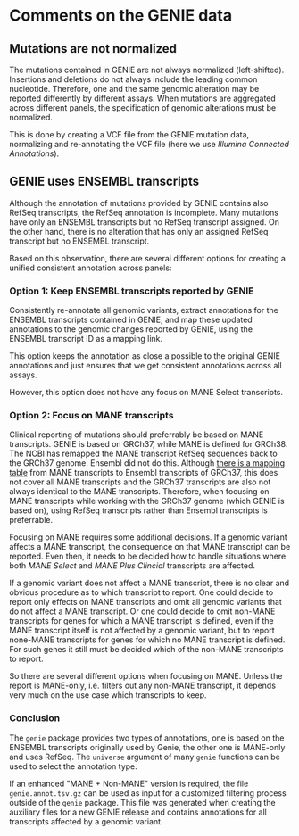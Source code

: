 # Comments on the GENIE data

## Mutations are not normalized

The mutations contained in GENIE are not always normalized (left-shifted).
Insertions and deletions do not always include the leading common nucleotide.
Therefore, one and the same genomic alteration may be reported differently by
different assays. When mutations are aggregated across different panels, the
specification of genomic alterations must be normalized.

This is done by creating a VCF file from the GENIE mutation data, normalizing
and re-annotating the VCF file (here we use *Illumina Connected Annotations*).

## GENIE uses ENSEMBL transcripts

Although the annotation of mutations provided by GENIE contains also RefSeq
transcripts, the RefSeq annotation is incomplete. Many mutations have only an
ENSEMBL transcripts but no RefSeq transcript assigned. On the other hand, there
is no alteration that has only an assigned RefSeq transcript but no ENSEMBL
transcript.

Based on this observation, there are several different options for creating a
unified consistent annotation across panels:

### Option 1: Keep ENSEMBL transcripts reported by GENIE

Consistently re-annotate all genomic variants, extract annotations for the
ENSEMBL transcripts contained in GENIE, and map these updated annotations to the
genomic changes reported by GENIE, using the ENSEMBL transcript ID as a mapping
link.

This option keeps the annotation as close a possible to the original GENIE
annotations and just ensures that we get consistent annotations across all
assays.

However, this option does not have any focus on MANE Select transcripts.

### Option 2: Focus on MANE transcripts

Clinical reporting of mutations should preferrably be based on MANE transcripts.
GENIE is based on GRCh37, while MANE is defined for GRCh38. The NCBI has
remapped the MANE transcript RefSeq sequences back to the GRCh37 genome. Ensembl
did not do this. Although [there is a mapping table](
http://tark.ensembl.org/web/mane_GRCh37_list/ ) from MANE transcripts to Ensembl
transcripts of GRCh37, this does not cover all MANE transcripts and the GRCh37
transcripts are also not always identical to the MANE transcripts. Therefore,
when focusing on MANE transcripts while working with the GRCh37 genome (which
GENIE is based on), using RefSeq transcripts rather than Ensembl transcripts is
preferrable.

Focusing on MANE requires some additional decisions. If a genomic variant
affects a MANE transcript, the consequence on that MANE transcript can be
reported. Even then, it needs to be decided how to handle situations where both
*MANE Select* and *MANE Plus Clincial* transcripts are affected.

If a genomic variant does not affect a MANE transcript, there is no clear and
obvious procedure as to which transcript to report. One could decide to report
only effects on MANE transcripts and omit all genomic variants that do not
affect a MANE transcript. Or one could decide to omit non-MANE transcripts for
genes for which a MANE transcript is defined, even if the MANE transcript itself
is not affected by a genomic variant, but to report none-MANE transcripts for
genes for which no MANE transcript is defined. For such genes it still must be
decided which of the non-MANE transcripts to report.

So there are several different options when focusing on MANE. Unless the report
is MANE-only, i.e. filters out any non-MANE transcript, it depends very much on
the use case which transcripts to keep.

### Conclusion

The `genie` package provides two types of annotations, one is based on the
ENSEMBL transcripts originally used by Genie, the other one is MANE-only and
uses RefSeq. The `universe` argument of many `genie` functions can be used to
select the annotation type.

If an enhanced "MANE + Non-MANE" version is required, the file
`genie.annot.tsv.gz` can be used as input for a customized filtering process
outside of the `genie` package. This file was generated when creating the
auxiliary files for a new GENIE release and contains annotations for all
transcripts affected by a genomic variant.  



